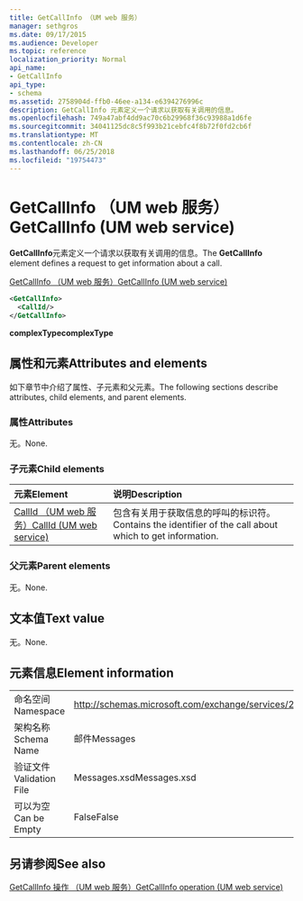 ```yaml
---
title: GetCallInfo （UM web 服务）
manager: sethgros
ms.date: 09/17/2015
ms.audience: Developer
ms.topic: reference
localization_priority: Normal
api_name:
- GetCallInfo
api_type:
- schema
ms.assetid: 2758904d-ffb0-46ee-a134-e6394276996c
description: GetCallInfo 元素定义一个请求以获取有关调用的信息。
ms.openlocfilehash: 749a47abf4dd9ac70c6b29968f36c93988a1d6fe
ms.sourcegitcommit: 34041125dc8c5f993b21cebfc4f8b72f0fd2cb6f
ms.translationtype: MT
ms.contentlocale: zh-CN
ms.lasthandoff: 06/25/2018
ms.locfileid: "19754473"
---
```

# <a name="getcallinfo-um-web-service"></a><span data-ttu-id="b2598-103">GetCallInfo （UM web 服务）</span><span class="sxs-lookup"><span data-stu-id="b2598-103">GetCallInfo (UM web service)</span></span>

<span data-ttu-id="b2598-104">**GetCallInfo**元素定义一个请求以获取有关调用的信息。</span><span class="sxs-lookup"><span data-stu-id="b2598-104">The **GetCallInfo** element defines a request to get information about a call.</span></span> 
  
[<span data-ttu-id="b2598-105">GetCallInfo （UM web 服务）</span><span class="sxs-lookup"><span data-stu-id="b2598-105">GetCallInfo (UM web service)</span></span>](getcallinfo-um-web-service.md)
  
```xml
<GetCallInfo>
  <CallId/>
</GetCallInfo>
```

 <span data-ttu-id="b2598-106">**complexType**</span><span class="sxs-lookup"><span data-stu-id="b2598-106">**complexType**</span></span>
## <a name="attributes-and-elements"></a><span data-ttu-id="b2598-107">属性和元素</span><span class="sxs-lookup"><span data-stu-id="b2598-107">Attributes and elements</span></span>

<span data-ttu-id="b2598-108">如下章节中介绍了属性、子元素和父元素。</span><span class="sxs-lookup"><span data-stu-id="b2598-108">The following sections describe attributes, child elements, and parent elements.</span></span>
  
### <a name="attributes"></a><span data-ttu-id="b2598-109">属性</span><span class="sxs-lookup"><span data-stu-id="b2598-109">Attributes</span></span>

<span data-ttu-id="b2598-110">无。</span><span class="sxs-lookup"><span data-stu-id="b2598-110">None.</span></span>
  
### <a name="child-elements"></a><span data-ttu-id="b2598-111">子元素</span><span class="sxs-lookup"><span data-stu-id="b2598-111">Child elements</span></span>

|<span data-ttu-id="b2598-112">**元素**</span><span class="sxs-lookup"><span data-stu-id="b2598-112">**Element**</span></span>|<span data-ttu-id="b2598-113">**说明**</span><span class="sxs-lookup"><span data-stu-id="b2598-113">**Description**</span></span>|
|:-----|:-----|
|[<span data-ttu-id="b2598-114">CallId （UM web 服务）</span><span class="sxs-lookup"><span data-stu-id="b2598-114">CallId (UM web service)</span></span>](callid-um-web-service.md) <br/> |<span data-ttu-id="b2598-115">包含有关用于获取信息的呼叫的标识符。</span><span class="sxs-lookup"><span data-stu-id="b2598-115">Contains the identifier of the call about which to get information.</span></span>  <br/> |
   
### <a name="parent-elements"></a><span data-ttu-id="b2598-116">父元素</span><span class="sxs-lookup"><span data-stu-id="b2598-116">Parent elements</span></span>

<span data-ttu-id="b2598-117">无。</span><span class="sxs-lookup"><span data-stu-id="b2598-117">None.</span></span>
  
## <a name="text-value"></a><span data-ttu-id="b2598-118">文本值</span><span class="sxs-lookup"><span data-stu-id="b2598-118">Text value</span></span>

<span data-ttu-id="b2598-119">无。</span><span class="sxs-lookup"><span data-stu-id="b2598-119">None.</span></span>
  
## <a name="element-information"></a><span data-ttu-id="b2598-120">元素信息</span><span class="sxs-lookup"><span data-stu-id="b2598-120">Element information</span></span>

|||
|:-----|:-----|
|<span data-ttu-id="b2598-121">命名空间</span><span class="sxs-lookup"><span data-stu-id="b2598-121">Namespace</span></span>  <br/> |http://schemas.microsoft.com/exchange/services/2006/messages  <br/> |
|<span data-ttu-id="b2598-122">架构名称</span><span class="sxs-lookup"><span data-stu-id="b2598-122">Schema Name</span></span>  <br/> |<span data-ttu-id="b2598-123">邮件</span><span class="sxs-lookup"><span data-stu-id="b2598-123">Messages</span></span>  <br/> |
|<span data-ttu-id="b2598-124">验证文件</span><span class="sxs-lookup"><span data-stu-id="b2598-124">Validation File</span></span>  <br/> |<span data-ttu-id="b2598-125">Messages.xsd</span><span class="sxs-lookup"><span data-stu-id="b2598-125">Messages.xsd</span></span>  <br/> |
|<span data-ttu-id="b2598-126">可以为空</span><span class="sxs-lookup"><span data-stu-id="b2598-126">Can be Empty</span></span>  <br/> |<span data-ttu-id="b2598-127">False</span><span class="sxs-lookup"><span data-stu-id="b2598-127">False</span></span>  <br/> |
   
## <a name="see-also"></a><span data-ttu-id="b2598-128">另请参阅</span><span class="sxs-lookup"><span data-stu-id="b2598-128">See also</span></span>



[<span data-ttu-id="b2598-129">GetCallInfo 操作 （UM web 服务）</span><span class="sxs-lookup"><span data-stu-id="b2598-129">GetCallInfo operation (UM web service)</span></span>](getcallinfo-operation-um-web-service.md)

